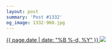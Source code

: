 ```yaml
---
layout: post
summary: 'Post #1332'
og_image: 1332-960.jpg
---
```


<p>
 <time>
  <a href="/1332">
   {{ page.date | date: "%B %-d, %Y" }}
  </a>
 </time>
 <a href="/1332">
  <img data-taken="4/11/2021" sizes="(min-width: 700px) 50vw, calc(100vw - 2rem)" src="{{ site.assets_url }}/1332-480.jpg" srcset="{{ site.assets_url }}/1332-240.jpg 240w, {{ site.assets_url }}/1332-480.jpg 480w, {{ site.assets_url }}/1332-720.jpg 720w, {{ site.assets_url }}/1332-960.jpg 960w"/>
 </a>
</p>
